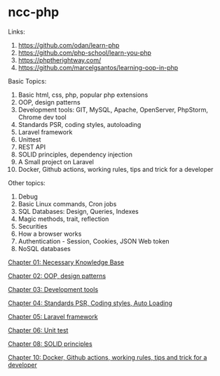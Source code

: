 # ncc-php

Links:
1. https://github.com/odan/learn-php
2. https://github.com/php-school/learn-you-php
3. https://phptherightway.com/
4. https://github.com/marcelgsantos/learning-oop-in-php

Basic Topics:

1. Basic html, css, php, popular php extensions
2. OOP, design patterns
3. Development tools: GIT, MySQL, Apache, OpenServer, PhpStorm, Chrome dev tool
4. Standards PSR, coding styles, autoloading 
5. Laravel framework
6. Unittest
7. REST API
8. SOLID principles, dependency injection
9. A Small project on Laravel
10. Docker, Github actions, working rules, tips and trick for a developer

Other topics:
1. Debug
2. Basic Linux commands, Cron jobs
3. SQL Databases: Design, Queries, Indexes
4. Magic methods, trait, reflection
5. Securities
6. How a browser works
7. Authentication - Session, Cookies, JSON Web token
8. NoSQL databases
    

[Chapter 01: Necessary Knowledge Base](./book/Chapter-01-necessary-knowledge-base.md)  

[Chapter 02: OOP, design patterns](./book/Chapter-02-oop-design-pattern.md)  

[Chapter 03: Development tools](./book/Chapter-03-Development-tools.md)

[Chapter 04: Standards PSR, Coding styles, Auto Loading](./book/Chapter-04-standards-psr-coding-styles-autoloading.md)  

[Chapter 05: Laravel framework](./book/Chapter-05-Laravel-framework.md)

[Chapter 06: Unit test](./book/Chapter-06-unittest.md)

[Chapter 08: SOLID principles](./book/Chapter-08-SOLID-principles.md)

[Chapter 10: Docker, Github actions, working rules, tips and trick for a developer](./book/Chapter-10-Docker-Github-actions-Working-rules.md)
